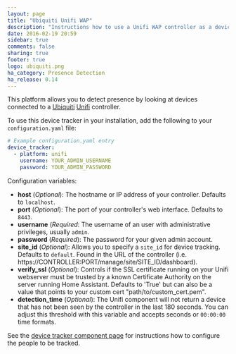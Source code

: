 ```yaml
---
layout: page
title: "Ubiquiti Unifi WAP"
description: "Instructions how to use a Unifi WAP controller as a device tracker module."
date: 2016-02-19 20:59
sidebar: true
comments: false
sharing: true
footer: true
logo: ubiquiti.png
ha_category: Presence Detection
ha_release: 0.14
---
```



This platform allows you to detect presence by looking at devices connected to a [Ubiquiti](http://ubnt.com/) [Unifi](https://www.ubnt.com/enterprise/#unifi) controller.

To use this device tracker in your installation, add the following to your `configuration.yaml` file:

```yaml
# Example configuration.yaml entry
device_tracker:
  - platform: unifi
    username: YOUR_ADMIN_USERNAME
    password: YOUR_ADMIN_PASSWORD
```

Configuration variables:

- **host** (*Optional*): The hostname or IP address of your controller. Defaults to `localhost`.
- **port** (*Optional*): The port of your controller's web interface. Defaults to `8443`.
- **username** (*Required*: The username of an user with administrative privileges, usually `admin`.
- **password** (*Required*): The password for your given admin account.
- **site_id** (*Optional*): Allows you to specify a `site_id` for device tracking. Defaults to `default`. Found in the URL of the controller (i.e. https://CONTROLLER:PORT/manage/site/SITE_ID/dashboard).
- **verify_ssl** (*Optional*): Controls if the SSL certificate running on your Unifi webserver must be trusted by a known Certificate Authority on the server running Home Assistant. Defaults to 'True' but can also be a value that points to your custom cert "path/to/custom_cert.pem".
- **detection_time** (*Optional*): The Unifi component will not return a device that has not been seen by the controller in the last 180 seconds. You can adjust this threshold with this variable and accepts seconds or `00:00:00` time formats.

See the [device tracker component page](/components/device_tracker/) for instructions how to configure the people to be tracked.
